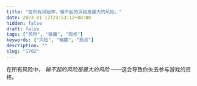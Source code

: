 ```yaml
---
title: "在所有风险中，输不起的风险是最大的风险。"
date: 2023-01-17T23:53:12+08:00
hidden: false
draft: false
tags: ["风险", "输赢", "观点"]
keywords: ["风险", "输赢", "观点"]
description: ""
slug: "1702"
---
```


在所有风险中， *输不起的风险是最大的风险* ——这会导致你失去参与游戏的资格。

